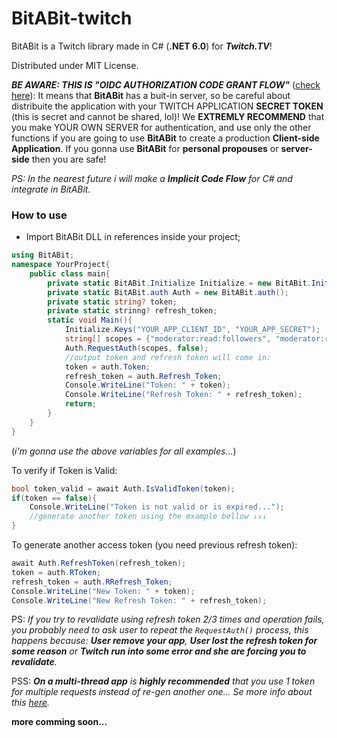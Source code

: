 # BitABit-twitch
BitABit is a Twitch library made in C# (**.NET 6.0**) for ***Twitch.TV***!

Distributed under MIT License.


***BE AWARE: THIS IS "OIDC AUTHORIZATION CODE GRANT FLOW"*** ([check here](https://dev.twitch.tv/docs/authentication/getting-tokens-oauth/#authorization-code-grant-flow)): It means that **BitABit** has a buit-in server, so be careful about distribuite the application with your TWITCH APPLICATION **SECRET TOKEN** (this is secret and cannot be shared, lol)! We **EXTREMLY RECOMMEND** that you make YOUR OWN SERVER for authentication, and use only the other functions if you are going to use **BitABit** to create a production **Client-side Application**. If you gonna use **BitABit** for **personal propouses** or **server-side** then you are safe!

_PS: In the nearest future i will make a **Implicit Code Flow** for C# and integrate in BitABit._

### How to use

- Import BitABit DLL in references inside your project;

```csharp
using BitABit;
namespace YourProject{
	public class main{
		private static BitABit.Initialize Initialize = new BitABit.Initialize();
		private static BitABit.auth Auth = new BitABit.auth();
		private static string? token;
		private static strinng? refresh_token;
		static void Main(){
			Initialize.Keys("YOUR_APP_CLIENT_ID", "YOUR_APP_SECRET");
			string[] scopes = {"moderator:read:followers", "moderator:read:chatters"};
			Auth.RequestAuth(scopes, false);
			//output token and refresh token will come in:
			token = auth.Token;
			refresh_token = auth.Refresh_Token;
			Console.WriteLine("Token: " + token);
			Console.WriteLine("Refresh Token: " + refresh_token);
			return;
		}
	}
}
```

(_i'm gonna use the above variables for all examples..._)

To verify if Token is Valid:
```csharp
bool token_valid = await Auth.IsValidToken(token);
if(token == false){
	Console.WriteLine("Token is not valid or is expired...");
	//generate another token using the example bellow ↓↓↓
}
```

To generate another access token (you need previous refresh token):
```csharp
await Auth.RefreshToken(refresh_token);
token = auth.RToken;
refresh_token = auth.RRefresh_Token;
Console.WriteLine("New Token: " + token);
Console.WriteLine("New Refresh Token: " + refresh_token);
```

PS: _If you try to revalidate using refresh token 2/3 times and operation fails, you probably need to ask user to repeat the `RequestAuth()` process, this happens because: **User remove your app**, **User lost the refresh token for some reason** or **Twitch run into some error and she are forcing you to revalidate**._

PSS: _**On a multi-thread app** is **highly recommended** that you use 1 token for multiple requests instead of re-gen another one... Se more info about this [here](https://dev.twitch.tv/docs/authentication/refresh-tokens/#handling-token-refreshes-in-a-multi-threaded-app)._

**more comming soon...**